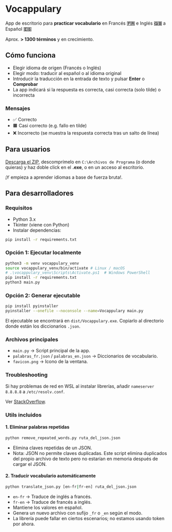 # Vocappulary

App de escritorio para **practicar vocabulario** en Francés **🇫🇷** e Inglés **🇬🇧** a Español **🇪🇸**

Aprox. **> 1300 términos** y en crecimiento.

## Cómo funciona

* Elegir idioma de origen (Francés o Inglés)
* Elegir modo: traducir al español o al idioma original
* Introducir la traducción en la entrada de texto y pulsar **Enter** o **Comprobar**
* La app indicará si la respuesta es correcta, casi correcta (solo tilde) o incorrecta

### Mensajes

* ✅ Correcto
* 🟧 Casi correcto (e.g. fallo en tilde)
* ❌ Incorrecto (se muestra la respuesta correcta tras un salto de línea)

## Para usuarios

[Descarga el ZIP](https://github.com/agarnung/vocappulary/releases/download/v1.0/vocappulary.zip), descomprímelo en `C:\Archivos de Programa` (o donde quieras) y haz doble click en el **.exe**, o en un acceso al escritorio. 

¡Y empieza a aprender idiomas a base de fuerza bruta!.

## Para desarrolladores

### Requisitos

- Python 3.x
- Tkinter (viene con Python)
- Instalar dependencias:  
```bash
pip install -r requirements.txt
```

### Opción 1: Ejecutar localmente

```bash
python3 -m venv vocappulary_venv
source vocappulary_venv/bin/activate # Linux / macOS
# .\vocappulary_venv\Scripts\Activate.ps1  # Windows PowerShell
pip install -r requirements.txt
python3 main.py
```

### Opción 2: Generar ejecutable

```bash
pip install pyinstaller
pyinstaller --onefile --noconsole --name=Vocappulary main.py
```

El ejecutable se encontrará en `dist/Vocappulary.exe`. Copiarlo al directorio donde están los diccionarios `.json`.

### Archivos principales

* `main.py` → Script principal de la app.
* `palabras_fr.json` / `palabras_en.json` → Diccionarios de vocabulario.
* `favicon.png` → Icono de la ventana.

### Troubleshooting

Si hay problemas de red en WSL al instalar librerías, añadir `nameserver 8.8.8.8` a `/etc/resolv.conf`.

Ver [StackOverflow](https://stackoverflow.com/questions/52815784/python-pip-raising-newconnectionerror-while-installing-libraries).

### Utils incluidos

#### 1. Eliminar palabras repetidas
```bash
python remove_repeated_words.py ruta_del_json.json
```

* Elimina claves repetidas de un JSON.
* Nota: JSON no permite claves duplicadas. Este script elimina duplicados del propio archivo de texto pero no estarían en memoria después de cargar el JSON.

#### 2. Traducir vocabulario automáticamente

```bash
python translate_json.py [en-fr|fr-en] ruta_del_json.json
```

* `en-fr` → Traduce de inglés a francés.
* `fr-en` → Traduce de francés a inglés.
* Mantiene los valores en español.
* Genera un nuevo archivo con sufijo `_fr` o `_en` según el modo.
* La librería puede fallar en ciertos escenarios; no estamos usando token por ahora.
